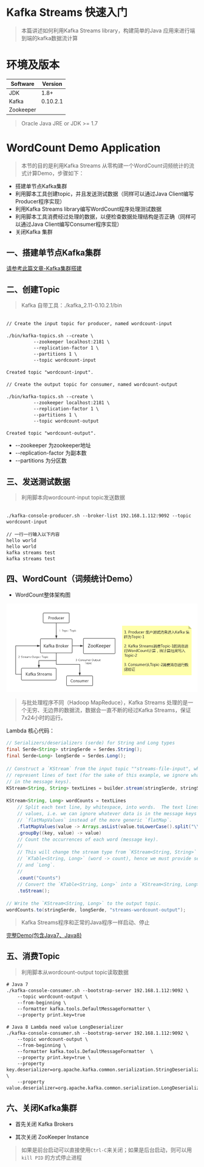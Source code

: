 # Kafka Streams 快速入门

 > 本篇讲述如何利用Kafka Streams library，构建简单的Java 应用来进行端到端的kafka数据流计算

# 环境及版本

| Software   | Version   |
| ---------- |-----------|
| JDK        | 1.8+      |
| Kafka      | 0.10.2.1  |
| Zookeeper  |           |

> Oracle Java JRE or JDK >= 1.7 

#  WordCount Demo Application 

> 本节的目的是利用Kafka Streams 从零构建一个WordCount词频统计的流式计算Demo，步骤如下：

- 搭建单节点Kafka集群
- 利用脚本工具创建topic，并且发送测试数据（同样可以通过Java Client编写Producer程序实现）
- 利用Kafka Streams library编写WordCount程序处理测试数据
- 利用脚本工具消费经过处理的数据，以便检查数据处理结构是否正确（同样可以通过Java Client编写Consumer程序实现）
- 关闭Kafka 集群

## 一、搭建单节点Kafka集群

[请参考此篇文章-Kafka集群搭建]()

## 二、创建Topic

> Kafka 自带工具：./kafka_2.11-0.10.2.1/bin 

```shell

// Create the input topic for producer, named wordcount-input

./bin/kafka-topics.sh --create \
          --zookeeper localhost:2181 \
          --replication-factor 1 \
          --partitions 1 \
          --topic wordcount-input

Created topic "wordcount-input".

// Create the output topic for consumer, named wordcount-output

./bin/kafka-topics.sh --create \
          --zookeeper localhost:2181 \
          --replication-factor 1 \
          --partitions 1 \
          --topic wordcount-output

Created topic "wordcount-output".
```

- --zookeeper 为zookeeper地址
- --replication-factor 为副本数
- --partitions 为分区数

## 三、发送测试数据

> 利用脚本向wordcount-input topic发送数据

```shell

./kafka-console-producer.sh --broker-list 192.168.1.112:9092 --topic wordcount-input

// 一行一行输入以下内容
hello world
hello world
kafka streams test
kafka streams test
```

## 四、WordCount（词频统计Demo）

- WordCount整体架构图

![WordCount整体架构图](https://github.com/imperio-wxm/kafka-streams-documents/blob/64eb084c4c0efddf0d614e48b4bf2ab6c481784a/pictures/WordCount%E6%9E%B6%E6%9E%84%E5%9B%BE.png?raw=true)

> 与批处理程序不同（Hadoop MapReduce），Kafka Streams 处理的是一个无穷、无边界的数据流，数据会一直不断的经过Kafka Streams，保证7x24小时的运行。

Lambda 核心代码：

```java
// Serializers/deserializers (serde) for String and Long types
final Serde<String> stringSerde = Serdes.String();
final Serde<Long> longSerde = Serdes.Long();

// Construct a `KStream` from the input topic ""streams-file-input", where message values
// represent lines of text (for the sake of this example, we ignore whatever may be stored
// in the message keys).
KStream<String, String> textLines = builder.stream(stringSerde, stringSerde, "streams-file-input");

KStream<String, Long> wordCounts = textLines
    // Split each text line, by whitespace, into words.  The text lines are the message
    // values, i.e. we can ignore whatever data is in the message keys and thus invoke
    // `flatMapValues` instead of the more generic `flatMap`.
    .flatMapValues(value -> Arrays.asList(value.toLowerCase().split("\\W+")))
    .groupBy((key, value) -> value)
    // Count the occurrences of each word (message key).
    //
    // This will change the stream type from `KStream<String, String>` to
    // `KTable<String, Long>` (word -> count), hence we must provide serdes for `String`
    // and `Long`.
    //
    .count("Counts")
    // Convert the `KTable<String, Long>` into a `KStream<String, Long>`.
    .toStream();

// Write the `KStream<String, Long>` to the output topic.
wordCounts.to(stringSerde, longSerde, "streams-wordcount-output");
```

> Kafka Streams程序和正常的Java程序一样启动、停止

[完整Demo(包含Java7、Java8)](https://github.com/imperio-wxm/kafka-best-practice/tree/master/demo-for-documents/streams-wordcount)

## 五、消费Topic

> 利用脚本从wordcount-output topic读取数据

```shell
# Java 7
./kafka-console-consumer.sh --bootstrap-server 192.168.1.112:9092 \
    --topic wordcount-output \
    --from-beginning \
    --formatter kafka.tools.DefaultMessageFormatter \
    --property print.key=true

# Java 8 Lambda need value LongDeserializer
./kafka-console-consumer.sh --bootstrap-server 192.168.1.112:9092 \
    --topic wordcount-output \
    --from-beginning \
    --formatter kafka.tools.DefaultMessageFormatter  \
    --property print.key=true \
    --property key.deserializer=org.apache.kafka.common.serialization.StringDeserializer \
    --property value.deserializer=org.apache.kafka.common.serialization.LongDeserializer
```

## 六、关闭Kafka集群

- 首先关闭 Kafka Brokers

- 其次关闭 ZooKeeper Instance

> 如果是前台启动可以直接使用`Ctrl-C`来关闭；如果是后台启动，则可以用`kill PID` 的方式停止进程